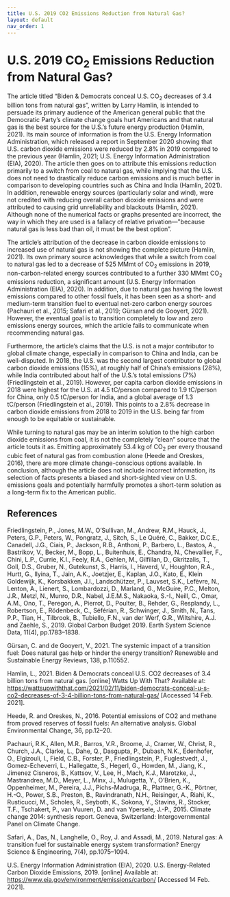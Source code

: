 ```yaml
---
title: U.S. 2019 CO2 Emissions Reduction from Natural Gas?
layout: default
nav_order: 1
---
```


# U.S. 2019 CO<sub>2</sub> Emissions Reduction from Natural Gas?

The article titled “Biden & Democrats conceal U.S. CO<sub>2</sub> decreases of 3.4 billion tons from natural gas”, written by Larry Hamlin, is intended to persuade its primary audience of the American general public that the Democratic Party’s climate change goals hurt Americans and that natural gas is the best source for the U.S.’s future energy production (Hamlin, 2021).
Its main source of information is from the U.S. Energy Information Administration, which released a report in September 2020 showing that U.S. carbon dioxide emissions were reduced by 2.8% in 2019 compared to the previous year (Hamlin, 2021; U.S. Energy Information Administration (EIA), 2020).
The article then goes on to attribute this emissions reduction primarily to a switch from coal to natural gas, while implying that the U.S. does not need to drastically reduce carbon emissions and is much better in comparison to developing countries such as China and India (Hamlin, 2021).
In addition, renewable energy sources (particularly solar and wind), were not credited with reducing overall carbon dioxide emissions and were attributed to causing grid unreliability and blackouts (Hamlin, 2021).
Although none of the numerical facts or graphs presented are incorrect, the way in which they are used is a fallacy of relative privation—"because natural gas is less bad than oil, it must be the best option”.

The article’s attribution of the decrease in carbon dioxide emissions to increased use of natural gas is not showing the complete picture (Hamlin, 2021).
Its own primary source acknowledges that while a switch from coal to natural gas led to a decrease of 525 MMmt of CO<sub>2</sub> emissions in 2019, non-carbon-related energy sources contributed to a further 330 MMmt CO<sub>2</sub> emissions reduction, a significant amount (U.S. Energy Information Administration (EIA), 2020).
In addition, due to natural gas having the lowest emissions compared to other fossil fuels, it has been seen as a short- and medium-term transition fuel to eventual net-zero carbon energy sources (Pachauri et al., 2015; Safari et al., 2019; Gürsan and de Gooyert, 2021).
However, the eventual goal is to transition completely to low and zero emissions energy sources, which the article fails to communicate when recommending natural gas. 

Furthermore, the article’s claims that the U.S. is not a major contributor to global climate change, especially in comparison to China and India, can be well-disputed.
In 2018, the U.S. was the second largest contributor to global carbon dioxide emissions (15%), at roughly half of China’s emissions (28%), while India contributed about half of the U.S.’s total emissions (7%) (Friedlingstein et al., 2019).
However, per capita carbon dioxide emissions in 2018 were highest for the U.S. at 4.5 tC/person compared to 1.9 tC/person for China, only 0.5 tC/person for India, and a global average of 1.3 tC/person (Friedlingstein et al., 2019).
This points to a 2.8% decrease in carbon dioxide emissions from 2018 to 2019 in the U.S. being far from enough to be equitable or sustainable.

While turning to natural gas may be an interim solution to the high carbon dioxide emissions from coal, it is not the completely “clean” source that the article touts it as.
Emitting approximately 53.4 kg of CO<sub>2</sub> per every thousand cubic feet of natural gas from combustion alone (Heede and Oreskes, 2016), there are more climate change-conscious options available.
In conclusion, although the article does not include incorrect information, its selection of facts presents a biased and short-sighted view on U.S. emissions goals and potentially harmfully promotes a short-term solution as a long-term fix to the American public.

## References
Friedlingstein, P., Jones, M.W., O’Sullivan, M., Andrew, R.M., Hauck, J., Peters, G.P., Peters, W., Pongratz, J., Sitch, S., Le Quéré, C., Bakker, D.C.E., Canadell, J.G., Ciais, P., Jackson, R.B., Anthoni, P., Barbero, L., Bastos, A., Bastrikov, V., Becker, M., Bopp, L., Buitenhuis, E., Chandra, N., Chevallier, F., Chini, L.P., Currie, K.I., Feely, R.A., Gehlen, M., Gilfillan, D., Gkritzalis, T., Goll, D.S., Gruber, N., Gutekunst, S., Harris, I., Haverd, V., Houghton, R.A., Hurtt, G., Ilyina, T., Jain, A.K., Joetzjer, E., Kaplan, J.O., Kato, E., Klein Goldewijk, K., Korsbakken, J.I., Landschützer, P., Lauvset, S.K., Lefèvre, N., Lenton, A., Lienert, S., Lombardozzi, D., Marland, G., McGuire, P.C., Melton, J.R., Metzl, N., Munro, D.R., Nabel, J.E.M.S., Nakaoka, S.-I., Neill, C., Omar, A.M., Ono, T., Peregon, A., Pierrot, D., Poulter, B., Rehder, G., Resplandy, L., Robertson, E., Rödenbeck, C., Séférian, R., Schwinger, J., Smith, N., Tans, P.P., Tian, H., Tilbrook, B., Tubiello, F.N., van der Werf, G.R., Wiltshire, A.J. and Zaehle, S., 2019. Global Carbon Budget 2019. Earth System Science Data, 11(4), pp.1783–1838.

Gürsan, C. and de Gooyert, V., 2021. The systemic impact of a transition fuel: Does natural gas help or hinder the energy transition? Renewable and Sustainable Energy Reviews, 138, p.110552.

Hamlin, L., 2021. Biden & Democrats conceal U.S. CO2 decreases of 3.4 billion tons from natural gas. [online] Watts Up With That? Available at: <https://wattsupwiththat.com/2021/02/11/biden-democrats-conceal-u-s-co2-decreases-of-3-4-billion-tons-from-natural-gas/> [Accessed 14 Feb. 2021].

Heede, R. and Oreskes, N., 2016. Potential emissions of CO2 and methane from proved reserves of fossil fuels: An alternative analysis. Global Environmental Change, 36, pp.12–20.

Pachauri, R.K., Allen, M.R., Barros, V.R., Broome, J., Cramer, W., Christ, R., Church, J.A., Clarke, L., Dahe, Q., Dasgupta, P., Dubash, N.K., Edenhofer, O., Elgizouli, I., Field, C.B., Forster, P., Friedlingstein, P., Fuglestvedt, J., Gomez-Echeverri, L., Hallegatte, S., Hegerl, G., Howden, M., Jiang, K., Jimenez Cisneros, B., Kattsov, V., Lee, H., Mach, K.J., Marotzke, J., Mastrandrea, M.D., Meyer, L., Minx, J., Mulugetta, Y., O’Brien, K., Oppenheimer, M., Pereira, J.J., Pichs-Madruga, R., Plattner, G.-K., Pörtner, H.-O., Power, S.B., Preston, B., Ravindranath, N.H., Reisinger, A., Riahi, K., Rusticucci, M., Scholes, R., Seyboth, K., Sokona, Y., Stavins, R., Stocker, T.F., Tschakert, P., van Vuuren, D. and van Ypersele, J.-P., 2015. Climate change 2014: synthesis report. Geneva, Switzerland: Intergovernmental Panel on Climate Change.

Safari, A., Das, N., Langhelle, O., Roy, J. and Assadi, M., 2019. Natural gas: A transition fuel for sustainable energy system transformation? Energy Science & Engineering, 7(4), pp.1075–1094.

U.S. Energy Information Administration (EIA), 2020. U.S. Energy-Related Carbon Dioxide Emissions, 2019. [online] Available at: <https://www.eia.gov/environment/emissions/carbon/> [Accessed 14 Feb. 2021].
